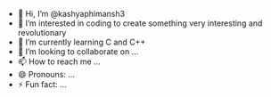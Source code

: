 - 👋 Hi, I’m @kashyaphimansh3
- 👀 I’m interested in coding to create something very interesting and revolutionary 
- 🌱 I’m currently learning C and C++
- 💞️ I’m looking to collaborate on ...
- 📫 How to reach me ...
- 😄 Pronouns: ...
- ⚡ Fun fact: ...

<!---
kashyaphimansh3/kashyaphimansh3 is a ✨ special ✨ repository because its `README.md` (this file) appears on your GitHub profile.
You can click the Preview link to take a look at your changes.
--->
